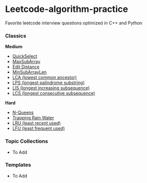 # Leetcode-algorithm-practice

Favorite leetcode interview questions optimized in C++ and Python

### Classics

**Medium**

- [QuickSelect](backup_python/quickselect.py)
- [MaxSubArray](backup_python/maxSubArray.py)
- [Edit Distance](backup_python/editDistance.py)
- [MinSubArrayLen](backup_python/minSubArrayLen.py)
- [LCA (lowest common ancestor)](backup_python/LCA.py)
- [LPS (longest palindrome substring)](backup_python/LPS.py)
- [LIS (longest increasing subsequence)](backup_python/LIS.py)
- [LCS (longest consecutive subsequence)](backup_python/LCS.py)

**Hard**

- [N-Queens](backup_python/nqueens.py)
- [Trapping Rain Water](backup_python/trap.py)
- [LRU (least recent used)](backup_python/LRU.py)
- [LFU (least frequent used)](backup_python/LFU.py)

### Topic Collections

- To Add

### Templates

- To Add
